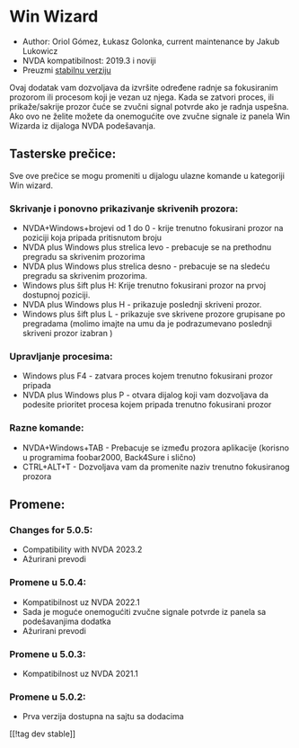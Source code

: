 # Win Wizard #

* Author: Oriol Gómez, Łukasz Golonka, current maintenance by Jakub Lukowicz
* NVDA kompatibilnost: 2019.3 i noviji
* Preuzmi [stabilnu verziju ][1]

Ovaj dodatak vam dozvoljava da izvršite određene radnje sa fokusiranim
prozorom ili procesom koji je vezan uz njega.  Kada se zatvori proces, ili
prikaže/sakrije prozor čuće se zvučni signal potvrde ako je radnja uspešna.
Ako ovo ne želite možete da onemogućite ove zvučne signale iz panela Win
Wizarda iz dijaloga NVDA podešavanja.

## Tasterske prečice:
Sve ove prečice se mogu promeniti u dijalogu ulazne komande u kategoriji Win
wizard.
### Skrivanje i ponovno prikazivanje skrivenih prozora:
* NVDA+Windows+brojevi od 1 do 0 - krije trenutno fokusirani prozor na
  poziciji koja pripada pritisnutom broju
* NVDA plus Windows plus strelica levo - prebacuje se na prethodnu pregradu
  sa skrivenim prozorima
* NVDA plus Windows plus strelica desno - prebacuje se na sledeću pregradu
  sa skrivenim prozorima.
* Windows  plus šift plus H: Krije trenutno fokusirani prozor na prvoj
  dostupnoj poziciji.
* NVDA plus Windows plus H - prikazuje poslednji skriveni prozor.
* Windows plus šift plus L - prikazuje sve skrivene prozore grupisane po
  pregradama (molimo imajte na umu da je podrazumevano poslednji skriveni
  prozor izabran )

### Upravljanje procesima:
* Windows plus F4 - zatvara proces kojem trenutno fokusirani prozor pripada
* NVDA plus Windows plus P - otvara dijalog koji vam dozvoljava da podesite
  prioritet procesa kojem pripada trenutno fokusirani prozor

### Razne komande:
* NVDA+Windows+TAB - Prebacuje se između prozora aplikacije (korisno u
  programima foobar2000, Back4Sure i slično)
* CTRL+ALT+T - Dozvoljava vam da promenite naziv trenutno fokusiranog
  prozora

## Promene:

### Changes for 5.0.5:

* Compatibility with NVDA 2023.2
* Ažurirani prevodi

### Promene u 5.0.4:

* Kompatibilnost uz NVDA 2022.1
* Sada je moguće onemogućiti zvučne signale potvrde iz panela sa
  podešavanjima dodatka
* Ažurirani prevodi

### Promene u 5.0.3:

* Kompatibilnost uz NVDA 2021.1

### Promene u 5.0.2:

* Prva verzija dostupna na sajtu sa dodacima

[[!tag dev stable]]

[1]: https://www.nvaccess.org/addonStore/legacy?file=winwizard
